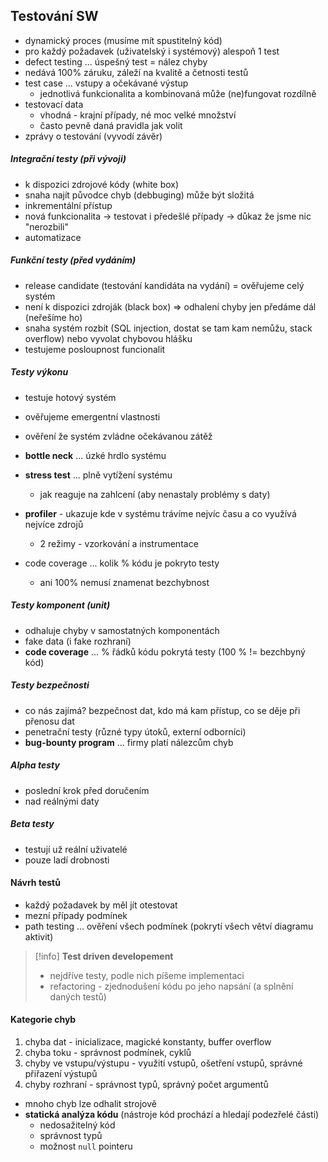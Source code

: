 ## Testování SW
- dynamický proces (musíme mít spustitelný kód)
- pro každý požadavek (uživatelský i systémový) alespoň 1 test
- defect testing ... úspešný test = nález chyby
- nedává 100% záruku, záleží na kvalitě a četnosti testů
- test case ... vstupy a očekávané výstup
	- jednotlivá funkcionalita a kombinovaná může (ne)fungovat rozdílně
- testovací data
	- vhodná - krajní případy, né moc velké množství
	- často pevně daná pravidla jak volit
- zprávy o testování (vyvodí závěr)
##### Integrační testy (při vývoji)
- k dispozici zdrojové kódy (white box)
- snaha najít původce chyb (debbuging) může být složitá
- inkrementální přístup
- nová funkcionalita -> testovat i předešlé případy -> důkaz že jsme nic "nerozbili"
- automatizace
##### Funkční testy (před vydáním)
- release candidate (testování kandidáta na vydání) = ověřujeme celý systém
- není k dispozici zdroják (black box) => odhalení chyby jen předáme dál (neřešíme ho)
- snaha systém rozbít (SQL injection, dostat se tam kam nemůžu, stack overflow) nebo vyvolat chybovou hlášku
- testujeme posloupnost funcionalit
##### Testy výkonu
- testuje hotový systém 
- ověřujeme emergentní vlastnosti
- ověření že systém zvládne očekávanou zátěž
- **bottle neck** ... úzké hrdlo systému
- **stress test** ... plně vytížení systému
	- jak reaguje na zahlcení (aby nenastaly problémy s daty)
- **profiler** - ukazuje kde v systému trávíme nejvíc času a co využívá nejvíce zdrojů
	- 2 režimy - vzorkování a instrumentace

- code coverage ... kolik % kódu je pokryto testy
	- ani 100% nemusí znamenat bezchybnost
##### Testy komponent (unit)
- odhaluje chyby v samostatných komponentách
- fake data (i fake rozhraní)
- **code coverage** ... % řádků kódu pokrytá testy (100 % != bezchbyný kód)
##### Testy bezpečnosti
- co nás zajímá? bezpečnost dat, kdo má kam přístup, co se děje při přenosu dat
- penetrační testy (různé typy útoků, externí odborníci)
- **bug-bounty program** ... firmy platí nálezcům chyb
##### Alpha testy
- poslední krok před doručením
- nad reálnými daty
##### Beta testy
- testují už reální uživatelé
- pouze ladí drobnosti
#### Návrh testů
- každý požadavek by měl jít otestovat
- mezní případy podmínek
- path testing ... ověření všech podmínek (pokrytí všech větví diagramu aktivit)

> [!info]
> **Test driven developement**
 > - nejdříve testy, podle nich píšeme implementaci
> - refactoring - zjednodušení kódu po jeho napsání (a splnění daných testů)

#### Kategorie chyb
1) chyba dat - inicializace, magické konstanty, buffer overflow
2) chyba toku - správnost podmínek, cyklů
3) chyby ve vstupu/výstupu - využití vstupů, ošetření vstupů, správné přiřazení výstupů
4) chyby rozhraní - správnost typů, správný počet argumentů
- mnoho chyb lze odhalit strojově
- **statická analýza kódu** (nástroje kód prochází a hledají podezřelé části)
	- nedosažitelný kód
	- správnost typů
	- možnost `null` pointeru